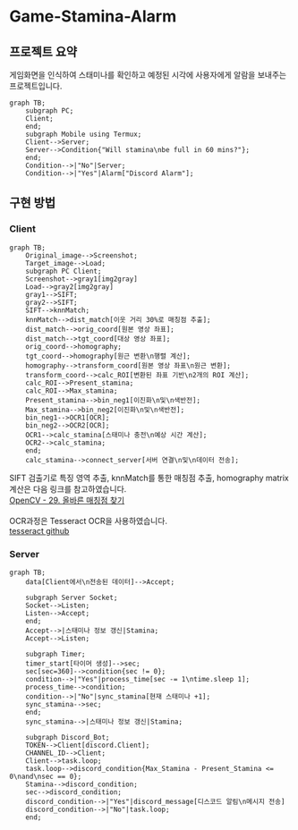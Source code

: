 # Game-Stamina-Alarm
## 프로젝트 요약
게임화면을 인식하여 스태미나를 확인하고 예정된 시각에 사용자에게 알람을 보내주는 프로젝트입니다.

```mermaid
graph TB;
    subgraph PC;
    Client;
    end;
    subgraph Mobile using Termux;
    Client-->Server;
    Server-->Condition{"Will stamina\nbe full in 60 mins?"};
    end;
    Condition-->|"No"|Server;
    Condition-->|"Yes"|Alarm["Discord Alarm"];
```

## 구현 방법
### Client
```mermaid
graph TB;
    Original_image-->Screenshot;
    Target_image-->Load;
    subgraph PC Client;
    Screenshot-->gray1[img2gray]
    Load-->gray2[img2gray]
    gray1-->SIFT;
    gray2-->SIFT;
    SIFT-->knnMatch;
    knnMatch-->dist_match[이웃 거리 30%로 매칭점 추출];
    dist_match-->orig_coord[원본 영상 좌표];
    dist_match-->tgt_coord[대상 영상 좌표];
    orig_coord-->homography;
    tgt_coord-->homography[원근 변환\n행렬 계산];
    homography-->transform_coord[원본 영상 좌표\n원근 변환];
    transform_coord-->calc_ROI[변환된 좌표 기반\n2개의 ROI 계산];
    calc_ROI-->Present_stamina;
    calc_ROI-->Max_stamina;
    Present_stamina-->bin_neg1[이진화\n및\n색반전];
    Max_stamina-->bin_neg2[이진화\n및\n색반전];
    bin_neg1-->OCR1[OCR];
    bin_neg2-->OCR2[OCR];
    OCR1-->calc_stamina[스태미나 충전\n예상 시간 계산];
    OCR2-->calc_stamina;
    end;
    calc_stamina-->connect_server[서버 연결\n및\n데이터 전송];
```
SIFT 검출기로 특징 영역 추출, knnMatch를 통한 매칭점 추출, homography matrix계산은 다음 링크를 참고하였습니다.  
[OpenCV - 29. 올바른 매칭점 찾기](https://bkshin.tistory.com/entry/OpenCV-29-%EC%98%AC%EB%B0%94%EB%A5%B8-%EB%A7%A4%EC%B9%AD%EC%A0%90-%EC%B0%BE%EA%B8%B0)  
<br>
OCR과정은 Tesseract OCR을 사용하였습니다.  
[tesseract github](https://github.com/UB-Mannheim/tesseract)  

### Server
```mermaid
graph TB;
    data[Client에서\n전송된 데이터]-->Accept;

    subgraph Server Socket;
    Socket-->Listen;
    Listen-->Accept;
    end;
    Accept-->|스태미나 정보 갱신|Stamina;
    Accept-->Listen;

    subgraph Timer;
    timer_start[타이머 생성]-->sec;
    sec[sec=360]-->condition{sec != 0};
    condition-->|"Yes"|process_time[sec -= 1\ntime.sleep 1];
    process_time-->condition;
    condition-->|"No"|sync_stamina[현재 스태미나 +1];
    sync_stamina-->sec;
    end;
    sync_stamina-->|스태미나 정보 갱신|Stamina;

    subgraph Discord_Bot;
    TOKEN-->Client[discord.Client];
    CHANNEL_ID-->Client;
    Client-->task.loop;
    task.loop-->discord_condition{Max_Stamina - Present_Stamina <= 0\nand\nsec == 0};
    Stamina-->discord_condition;
    sec-->discord_condition;
    discord_condition-->|"Yes"|discord_message[디스코드 알림\n메시지 전송]
    discord_condition-->|"No"|task.loop;
    end;
```
